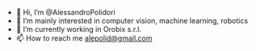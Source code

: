 - 👋 Hi, I’m @AlessandroPolidori
- 👀 I’m mainly interested in computer vision, machine learning, robotics 
- 🌱 I’m currently working in Orobix s.r.l.
- 📫 How to reach me alepolid@gmail.com

<!---
AlessandroPolidori/AlessandroPolidori is a ✨ special ✨ repository because its `README.md` (this file) appears on your GitHub profile.
You can click the Preview link to take a look at your changes.
--->

